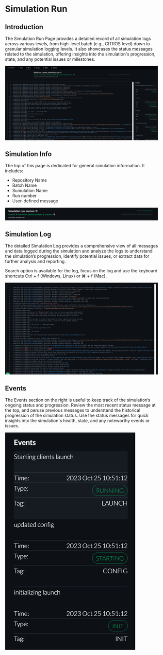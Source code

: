 # Simulation Run

## Introduction
The Simulation Run Page provides a detailed record of all simulation logs across various levels, from high-level batch (e.g., CITROS level) down to granular simulation logging levels. It also showcases the status messages related to the simulation, offering insights into the simulation's progression, state, and any potential issues or milestones.

![png](img/run0.png "Run page")

## Simulation Info

The top of this page is dedicated for general simulation information. It includes:

* Repository Name
* Batch Name
* Sumulation Name
* Run number
* User-defined message

![png](img/run1.png "Simulation Info")

## Simulation Log

The detailed Simulation Log provides a comprehensive view of all messages and data logged during the simulation and analyze the logs to understand the simulation’s progression, identify potential issues, or extract data for further analysis and reporting.

Search option is available for the log, focus on the log and use the keyboard shortcuts Ctrl + f (Windows, Linux) or ⌘ + f (Mac).

![png](img/run2.png "Simulation Log")

## Events

The Events section on the right is useful to keep track of the simulation’s ongoing status and progression. 
Review the most recent status message at the top, and peruse previous messages to understand the historical progression of the simulation status. Use the status messages for quick insights into the simulation's health, state, and any noteworthy events or issues.

![png](img/run3.png "Events")